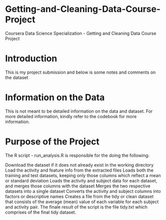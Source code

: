 # Getting-and-Cleaning-Data-Course-Project
Coursera Data Science Specialization - Getting and Cleaning Data Course Project

# Introduction
This is my project submission and below is some notes and comments on the dataset

# Information on the Data 
This is not meant to be detailed information on the data and dataset. For more detailed 
information, kindly refer to the codebook for more information.

# Purpose of the Project 
The R script - run_analysis.R is responsible for the doing the following:

Download the dataset if it does not already exist in the working directory
Load the activity and feature info from the extracted files 
Loads both the training and test datasets, keeping only those columns which reflect a mean or standard deviation
Loads the activity and subject data for each dataset, and merges those columns with the dataset
Merges the two respective datasets into a single dataset
Converts the activity and subject columns into factors or descriptive names 
Creates a file from the tidy or clean dataset that consists of the average (mean) value of each variable for each subject and activity pair.
The finale result of the script is the file tidy.txt which comprises of the final tidy dataset.